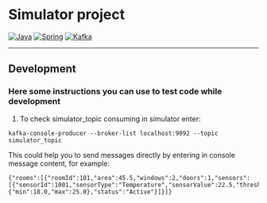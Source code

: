 # Simulator project 
[![Java](https://img.shields.io/badge/Java-%23F7DF1E?style=for-the-badge&logo=java&logoColor=white&labelColor=0a0a0a)](https://www.oracle.com/java/)
[![Spring](https://img.shields.io/badge/Spring-6DB33F?style=for-the-badge&logo=spring&logoColor=white&labelColor=0a0a0a)](https://spring.io/)
[![Kafka](https://img.shields.io/badge/Apache_Kafka-231F20?style=for-the-badge&logo=apache-kafka&logoColor=white&labelColor=0a0a0a)](https://kafka.apache.org/)

***
## Development
### Here some instructions you can use to test code while development
1. To check simulator_topic consuming in simulator enter:
```
kafka-console-producer --broker-list localhost:9092 --topic simulator_topic
```
This could help you to send messages directly by entering in console message content, for example:
```
{"rooms":[{"roomId":101,"area":45.5,"windows":2,"doors":1,"sensors":[{"sensorId":1001,"sensorType":"Temperature","sensorValue":22.5,"thresholds":{"min":18.0,"max":25.0},"status":"Active"}]}]}
```
